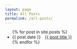 ```yaml
---
layout: page
title: All Posts
permalink: /all-posts/
---
```


<ul>
  {% for post in site.posts %}
    <li>
      {{ post.date }}&emsp;<a href="{{ post.url }}">{{ post.title }}</a>
    </li>
  {% endfor %}
</ul>